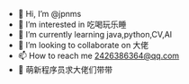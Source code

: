 - 👋 Hi, I’m @jpnms
- 👀 I’m interested in 吃喝玩乐睡
- 🌱 I’m currently learning java,python,CV,AI
- 💞️ I’m looking to collaborate on 大佬
- 📫 How to reach me 2426386364@qq.com
- 👀 萌新程序员求大佬们带带

<!---
jpnms/jpnms is a ✨ special ✨ repository because its `README.md` (this file) appears on your GitHub profile.
You can click the Preview link to take a look at your changes.
--->
